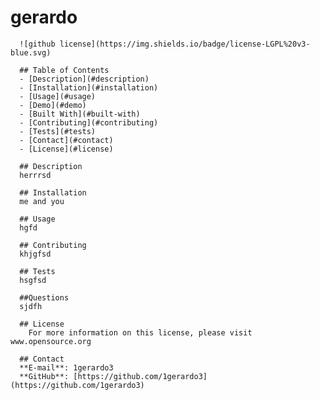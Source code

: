 # gerardo
      ![github license](https://img.shields.io/badge/license-LGPL%20v3-blue.svg)
       
      ## Table of Contents
      - [Description](#description)
      - [Installation](#installation)
      - [Usage](#usage)
      - [Demo](#demo)
      - [Built With](#built-with)
      - [Contributing](#contributing)
      - [Tests](#tests)
      - [Contact](#contact)
      - [License](#license)
      
      ## Description
      herrrsd
      
      ## Installation
      me and you
      
      ## Usage 
      hgfd
      
      ## Contributing
      khjgfsd
      
      ## Tests
      hsgfsd

      ##Questions
      sjdfh
      
      ## License
        For more information on this license, please visit www.opensource.org
        
      ## Contact
      **E-mail**: 1gerardo3
      **GitHub**: [https://github.com/1gerardo3](https://github.com/1gerardo3)
    